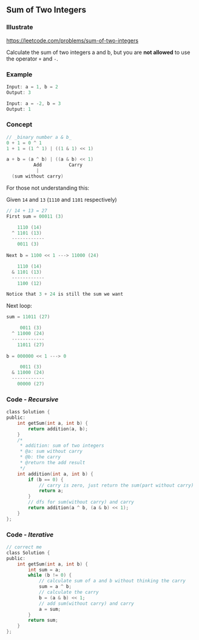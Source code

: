 ## Sum of Two Integers
### Illustrate
<https://leetcode.com/problems/sum-of-two-integers>

Calculate the sum of two integers a and b, but you are **not allowed** to use the operator `+` and `-`.

### Example

```c
Input: a = 1, b = 2
Output: 3

Input: a = -2, b = 3
Output: 1
```

### Concept

```c
// _binary number a & b_
0 + 1 = 0 ^ 1
1 + 1 = (1 ^ 1) | ((1 & 1) << 1)

a + b = (a ^ b) | ((a & b) << 1)
          Add          Carry
           |
  (sum without carry)      
```          

For those not understanding this:

Given `14` and `13` (`1110` and `1101` respectively)

```c
// 14 + 13 = 27
First sum = 00011 (3)

    1110 (14)
  ^ 1101 (13)
  ------------
    0011 (3)
    
Next b = 1100 << 1 ---> 11000 (24)

    1110 (14)
  & 1101 (13)
  ------------
    1100 (12)

Notice that 3 + 24 is still the sum we want
```

Next loop:

```c
sum = 11011 (27)

     0011 (3)
  ^ 11000 (24)
  ------------
    11011 (27)
    
b = 000000 << 1 ---> 0

     0011 (3)
  & 11000 (24)
  ------------
    00000 (27)
```

### Code - _Recursive_

```c
class Solution {
public:
    int getSum(int a, int b) {
        return addition(a, b); 
    }
    /*
     * addition: sum of two integers
     * @a: sum without carry
     * @b: the carry
     * @return the add result
     */
    int addition(int a, int b) {
        if (b == 0) {
            // carry is zero, just return the sum(part without carry)
            return a;
        }
        // dfs for sum(without carry) and carry
        return addition(a ^ b, (a & b) << 1);
    }
};
```

### Code - _Iterative_
```c
// correct me
class Solution {
public:
    int getSum(int a, int b) {
        int sum = a;
        while (b != 0) {
            // calculate sum of a and b without thinking the carry
            sum = a ^ b;
            // calculate the carry
            b = (a & b) << 1;
            // add sum(without carry) and carry
            a = sum;
        }
        return sum;
    }
};
```